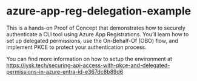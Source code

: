 # azure-app-reg-delegation-example
This is a hands-on Proof of Concept that demonstrates how to securely authenticate a CLI tool using Azure App Registrations.
You’ll learn how to set up delegated permissions, use the On-Behalf-Of (OBO) flow, and implement PKCE to protect your authentication process.

You can find more information on how to setup the environment at https://jysk.tech/securing-api-access-with-pkce-and-delegated-permissions-in-azure-entra-id-e367dc8b89d6

